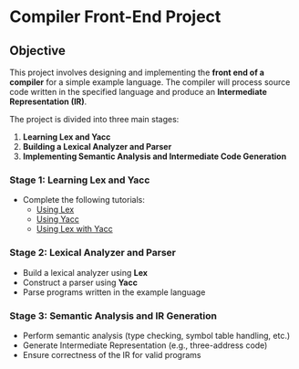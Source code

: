 # Compiler Front-End Project

## Objective

This project involves designing and implementing the **front end of a compiler** for a simple example language. The compiler will process source code written in the specified language and produce an **Intermediate Representation (IR)**.

The project is divided into three main stages:

1. **Learning Lex and Yacc**
2. **Building a Lexical Analyzer and Parser**
3. **Implementing Semantic Analysis and Intermediate Code Generation**


###  Stage 1: Learning Lex and Yacc

- Complete the following tutorials:
  - [Using Lex](https://silcnitc.github.io/lex.html)
  - [Using Yacc](https://silcnitc.github.io/yacc.html)
  - [Using Lex with Yacc](https://silcnitc.github.io/ywl.html)

###  Stage 2: Lexical Analyzer and Parser

- Build a lexical analyzer using **Lex**
- Construct a parser using **Yacc**
- Parse programs written in the example language


###  Stage 3: Semantic Analysis and IR Generation

- Perform semantic analysis (type checking, symbol table handling, etc.)
- Generate Intermediate Representation (e.g., three-address code)
- Ensure correctness of the IR for valid programs



